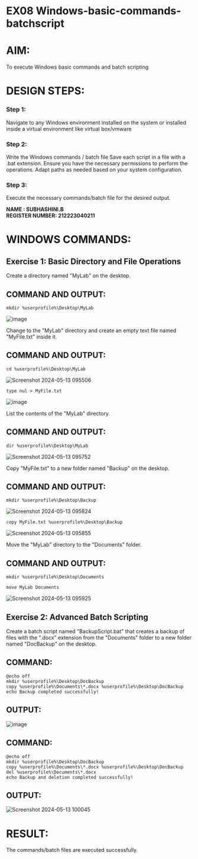 # EX08 Windows-basic-commands-batchscript

# AIM:
To execute Windows basic commands and batch scripting

# DESIGN STEPS:

### Step 1:

Navigate to any Windows environment installed on the system or installed inside a virtual environment like virtual box/vmware 

### Step 2:

Write the Windows commands / batch file
Save each script in a file with a .bat extension.
Ensure you have the necessary permissions to perform the operations.
Adapt paths as needed based on your system configuration.
### Step 3:

Execute the necessary commands/batch file for the desired output. 

**NAME : SUBHASHINI.B**  
**REGISTER NUMBER: 212223040211**  


# WINDOWS COMMANDS:
## Exercise 1: Basic Directory and File Operations
Create a directory named "MyLab" on the desktop.


## COMMAND AND OUTPUT:
```
mkdir %userprofile%\Desktop\MyLab
```
![image](https://github.com/subha-shinibalasubramanian/Windows-basic-commands-batchscript/assets/164154478/6cdd8e0d-bb77-4a26-a6dc-7c9d5d47cc85)


Change to the "MyLab" directory and create an empty text file named "MyFile.txt" inside it.


## COMMAND AND OUTPUT:
```
cd %userprofile%\Desktop\MyLab
```
![Screenshot 2024-05-13 095506](https://github.com/subha-shinibalasubramanian/Windows-basic-commands-batchscript/assets/164154478/ea2d3bda-7b88-4601-9f61-013d3011d914)


```
type nul > MyFile.txt
```

![image](https://github.com/subha-shinibalasubramanian/Windows-basic-commands-batchscript/assets/164154478/8d3788e2-8862-4513-9180-ee31af9f5786)




List the contents of the "MyLab" directory.


## COMMAND AND OUTPUT:
```
dir %userprofile%\Desktop\MyLab
```
![Screenshot 2024-05-13 095752](https://github.com/subha-shinibalasubramanian/Windows-basic-commands-batchscript/assets/164154478/ea9138fe-d025-4495-bb9a-baaf8c0f17bb)


Copy "MyFile.txt" to a new folder named "Backup" on the desktop.

## COMMAND AND OUTPUT:
```
mkdir %userprofile%\Desktop\Backup
```
![Screenshot 2024-05-13 095824](https://github.com/subha-shinibalasubramanian/Windows-basic-commands-batchscript/assets/164154478/4edbe7ad-e79c-43ba-a84e-ca1524a55ae0)

```
copy MyFile.txt %userprofile%\Desktop\Backup
```
![Screenshot 2024-05-13 095855](https://github.com/subha-shinibalasubramanian/Windows-basic-commands-batchscript/assets/164154478/e4e6964b-4c48-42bb-aa29-35e86ffcd865)



Move the "MyLab" directory to the "Documents" folder.


## COMMAND AND OUTPUT:
```
mkdir %userprofile%\Desktop\Documents

move MyLab Documents
```
![Screenshot 2024-05-13 095925](https://github.com/subha-shinibalasubramanian/Windows-basic-commands-batchscript/assets/164154478/7e9b87a3-fe8e-40dd-aba0-eb3136e1cc32)


## Exercise 2: Advanced Batch Scripting
Create a batch script named "BackupScript.bat" that creates a backup of files with the ".docx" extension from the "Documents" folder to a new folder named "DocBackup" on the desktop.




## COMMAND:
```
@echo off
mkdir %userprofile%\Desktop\DocBackup
copy %userprofile%\Documents\*.docx %userprofile%\Desktop\DocBackup
echo Backup completed successfully!
```


## OUTPUT:
![image](https://github.com/subha-shinibalasubramanian/Windows-basic-commands-batchscript/assets/164154478/79a7e770-0642-451f-9496-eccad6a24cf5)

## COMMAND:
```
@echo off
mkdir %userprofile%\Desktop\DocBackup
copy %userprofile%\Documents\*.docx %userprofile%\Desktop\DocBackup
del %userprofile%\Documents\*.docx
echo Backup and deletion completed successfully!
```
## OUTPUT:
![Screenshot 2024-05-13 100045](https://github.com/subha-shinibalasubramanian/Windows-basic-commands-batchscript/assets/164154478/59c20c41-fd81-47ca-a764-85643f574ac5)

# RESULT:
The commands/batch files are executed successfully.


